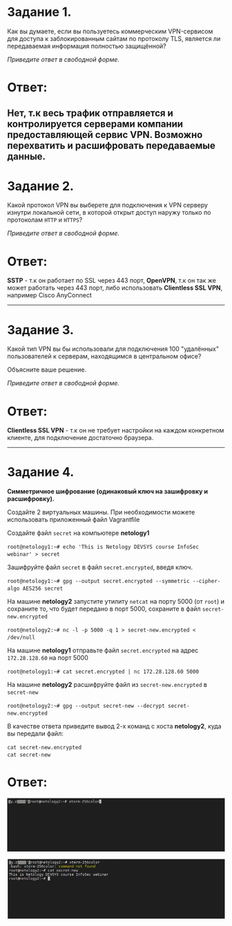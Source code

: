 # Задание 1.
Как вы думаете, если вы пользуетесь коммерческим VPN-сервисом для доступа к заблокированным сайтам по протоколу TLS, 
является ли передаваемая информация полностью защищённой?

*Приведите ответ в свободной форме.*  

# Ответ:  
Нет, т.к весь трафик отправляется и контролируется серверами компании предоставляющей
сервис VPN. Возможно перехватить и расшифровать передаваемые данные.
---

# Задание 2.
Какой протокол VPN вы выберете для подключения к VPN серверу изнутри локальной сети, в которой открыт доступ наружу 
только по протоколам `HTTP` и `HTTPS`?

*Приведите ответ в свободной форме.*  

# Ответ:  
**SSTP** - т.к он работает по SSL через 443 порт, **OpenVPN**, т.к он так же может работать через 443 порт,
либо использовать **Clientless SSL VPN**, например Cisco AnyConnect

---

# Задание 3.
Какой тип VPN вы бы использовали для подключения 100 "удалённых" пользователей к серверам, находящимся в центральном 
офисе?

Объясните ваше решение.

*Приведите ответ в свободной форме.*  

# Ответ:  
**Clientless SSL VPN** - т.к он не требует настройки на каждом конкретном клиенте,
для подключение достаточно браузера.

---

# Задание 4.
**Симметричное шифрование (одинаковый ключ на зашифровку и расшифровку).**

Создайте 2 виртуальных машины. При необходимости можете использовать приложенный файл Vagrantfile

Создайте файл `secret` на компьютере **netology1**

`root@netology1:~# echo 'This is Netology DEVSYS course InfoSec webinar' > secret`

Зашифруйте файл `secret` в файл `secret.encrypted`, введя ключ.

`root@netology1:~# gpg --output secret.encrypted --symmetric --cipher-algo AES256 secret`

На машине **netology2** запустите утилиту `netcat` на порту 5000 (от `root`) и сохраните то, что будет передано в порт 
5000, сохраните в файл `secret-new.encrypted`

`root@netology2:~# nc -l -p 5000 -q 1 > secret-new.encrypted < /dev/null`

На машине **netology1** отправьте файл `secret.encrypted` на адрес `172.28.128.60` на порт 5000

`root@netology1:~# cat secret.encrypted | nc 172.28.128.60 5000`

На машине **netology2** расшифруйте файл из `secret-new.encrypted` в `secret-new`

`root@netology2:~# gpg --output secret-new --decrypt secret-new.encrypted`

В качестве ответа приведите вывод 2-х команд с хоста **netology2**, куда вы передали файл:

`cat secret-new.encrypted`  
`cat secret-new`  

# Ответ:  
![pic1](1.PNG)  

![pic2](2.PNG)
